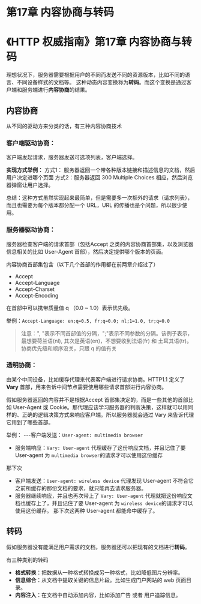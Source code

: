 # 第17章 内容协商与转码

# 《HTTP 权威指南》第17章 内容协商与转码

理想状况下，服务器需要根据用户的不同而发送不同的资源版本，比如不同的语言、不同设备样式的文档等。
这种动态内容变换称为**转码**。而这个变换是通过客户端和服务端进行**内容协商**的结果。

## 内容协商

从不同的驱动方来分类的话，有三种内容协商技术

### 客户端驱动协商：

客户端发起请求，服务器发送可选项列表，客户端选择。

**实现方式举例：**
方式1： 服务器返回一个带各种版本链接和描述信息的文档，然后用户决定进哪个页面
方式2：服务器返回 300 Multiple Choices 相应，然后浏览器弹窗让用户选择。

总结：这种方式虽然实现起来最简单，但是需要多一次额外的请求（请求列表），而且也需要为每个版本都分配一个 URL，URL 的传播也是个问题，所以很少使用。

### 服务器驱动协商：

服务器检查客户端的请求首部（包括Accept 之类的内容协商首部集，以及浏览器信息相关的比如 User-Agent 首部），然后决定提供哪个版本的页面。

内容协商首部集包含（以下几个首部的作用都在前两章介绍过了）

- Accept
- Accept-Language
- Accept-Charset
- Accept-Encoding

在首部中可以携带质量值 q （0.0 ~ 1.0）表示优先级。

举例：`Accept-Language: en;q=0.5, fr;q=0.0; nl;1=1.0, tr;q=0.0`

> 注意：", "表示不同首部值的分隔，";"表示不同参数的分隔。该例子表示，最想要荷兰语(nl), 其次是英语(en)，不想要收到法语(fr) 和 土耳其语(tr)。
协商优先级和顺序没关，只跟 q 的值有关

### 透明协商：

由某个中间设备，比如缓存代理来代表客户端进行请求协商。HTTP1.1 定义了 **Vary** 首部，用来告诉中间节点需要使用哪些请求首部进行内容协商。

假如服务器返回的内容并不是根据Accept 首部集决定的，而是一些其他的首部比如 User-Agent 或 Cookie。那代理应该学习服务器的判断决策，这样就可以用同样的、正确的逻辑决策方式来响应客户端。所以服务器就会通过 Vary 来告诉代理它用到了哪些首部。

举例：
---客户端发送：`User-agent: multimedia browser`

- 服务端响应：`Vary: User-agent`
代理缓存了这份响应文档，并且记住了要 User-agent 为 `multimedia browser`的请求才可以使用这份缓存

那下次

- 客户端发送：`User-agent: wireless device`
代理发现 User-agent 不符合它之前所缓存的那份文档的要求，就只能再去请求服务器。
- 服务器继续响应，并且也再次带上了 `Vary: User-agent`
代理就把这份响应文档也缓存上了，并且记住了要 User-agent 为 `wireless device`的请求才可以使用这份缓存。
那下次这两种 User-agent 都能命中缓存了。

## 转码

假如服务器没有能满足用户需求的文档，服务器还可以把现有的文档进行**转码**。

有三种类别的转码

- **格式转换**：把数据从一种格式转换成另一种格式，比如降低图片分辨率。
- **信息综合**：从文档中提取关键的信息片段。比如生成门户网站的 web 页面目录。
- **内容注入**：在文档中自动添加内容，比如添加广告 或者 用户追踪信息。